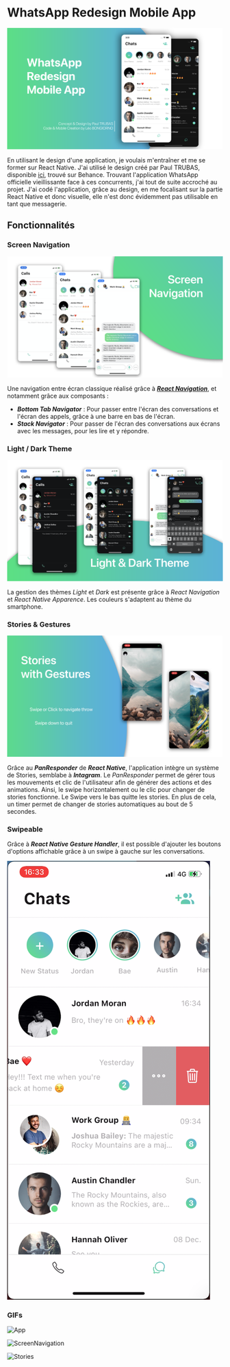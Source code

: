 # WhatsApp Redesign Mobile App

![First Cover](./external_resources/Images/FirstCover.png)

En utilisant le design d'une application, je voulais m'entraîner et me se former sur React Native. J'ai utilisé le design créé par Paul TRUBAS, disponible [ici](https://www.behance.net/gallery/86147197/Whatsapp-Redesign-Concept), trouvé sur Behance. Trouvant l'application WhatsApp officielle vieillissante face à ces concurrents, j'ai tout de suite accroché au projet. J'ai codé l'application, grâce au design, en me focalisant sur la partie React Native et donc visuelle, elle n'est donc évidemment pas utilisable en tant que messagerie.

## Fonctionnalités 

### Screen Navigation

![Screen Navigation Cover](./external_resources/Images/ScreenNavigationCover.png)

Une navigation entre écran classique réalisé grâce à [***React Navigation***](https://reactnavigation.org/), et notamment grâce aux composants :
- ***Bottom Tab Navigator*** : Pour passer entre l'écran des conversations et l'écran des appels, grâce à une barre en bas de l'écran.
- ***Stack Navigator*** : Pour passer de l'écran des conversations aux écrans avec les messages, pour les lire et y répondre.

### Light / Dark Theme

![Screen Navigation Cover](./external_resources/Images/LightDarkThemeCover.png)

La gestion des thèmes *Light* et *Dark* est présente grâce à *React Navigation* et *React Native Apparence*. Les couleurs s'adaptent au thème du smartphone.

### Stories & Gestures

![Stories Cover](./external_resources/Images/StoriesCover.png)

Grâce au ***PanResponder*** de ***React Native***, l'application intègre un système de Stories, semblabe à ***Intagram***. Le *PanResponder* permet de gérer tous les mouvements et clic de l'utilisateur afin de générer des actions et des animations.
Ainsi, le swipe horizontalement ou le clic pour changer de stories fonctionne. Le Swipe vers le bas quitte les stories.
En plus de cela, un timer permet de changer de stories automatiques au bout de 5 secondes.

### Swipeable 

Grâce à ***React Native Gesture Handler***, il est possible d'ajouter les boutons d'options affichable grâce à un swipe à gauche sur les conversations.

![Swipeable](./external_resources/Images/Swipeable.png)



### GIFs

![App](./external_resources/GIFs/app.gif)

![ScreenNavigation](./external_resources/GIFs/ScreenNavigation.gif)

![Stories](./external_resources/GIFs/stories.gif)